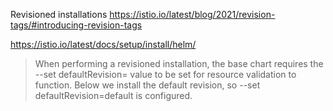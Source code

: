 Revisioned installations
https://istio.io/latest/blog/2021/revision-tags/#introducing-revision-tags

https://istio.io/latest/docs/setup/install/helm/

> When performing a revisioned installation, the base chart requires the --set defaultRevision=<revision> value to be set for resource validation to function. Below we install the default revision, so --set defaultRevision=default is configured.


